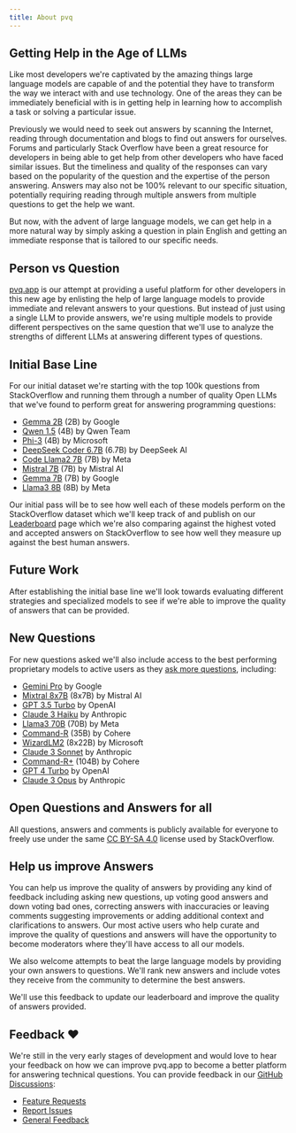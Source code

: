 ```yaml
---
title: About pvq
---
```


## Getting Help in the Age of LLMs

Like most developers we're captivated by the amazing things large language models are capable of and the potential they 
have to transform the way we interact with and use technology. One of the areas they can be immediately beneficial with
is in getting help in learning how to accomplish a task or solving a particular issue.

Previously we would need to seek out answers by scanning the Internet, reading through documentation and blogs to find
out answers for ourselves. Forums and particularly Stack Overflow have been a great resource for developers in being able
to get help from other developers who have faced similar issues. But the timeliness and quality of the responses can vary
based on the popularity of the question and the expertise of the person answering. Answers may also not be 100% relevant
to our specific situation, potentially requiring reading through multiple answers from multiple questions to get the help 
we want.

But now, with the advent of large language models, we can get help in a more natural way by simply asking a question in 
plain English and getting an immediate response that is tailored to our specific needs.

## Person vs Question

[pvq.app](https://pvq.app) is our attempt at providing a useful platform for other developers in this new age by enlisting
the help of large language models to provide immediate and relevant answers to your questions. But instead of just using
a single LLM to provide answers, we're using multiple models to provide different perspectives on the same question that
we'll use to analyze the strengths of different LLMs at answering different types of questions.

## Initial Base Line

For our initial dataset we're starting with the top 100k questions from StackOverflow and running them through a number
of quality Open LLMs that we've found to perform great for answering programming questions:

- [Gemma 2B](https://ai.google.dev/gemma) (2B) by Google
- [Qwen 1.5](https://github.com/QwenLM/Qwen1.5) (4B) by Qwen Team
- [Phi-3](https://www.microsoft.com/en-us/research/blog/phi-2-the-surprising-power-of-small-language-models/) (4B) by Microsoft
- [DeepSeek Coder 6.7B](https://github.com/QwenLM/Qwen1.5) (6.7B) by DeepSeek AI
- [Code Llama2 7B](https://llama.meta.com/llama2/) (7B) by Meta
- [Mistral 7B](https://mistral.ai/news/announcing-mistral-7b/) (7B) by Mistral AI
- [Gemma 7B](https://ai.google.dev/gemma) (7B) by Google
- [Llama3 8B](https://llama.meta.com/llama3/) (8B) by Meta

Our initial pass will be to see how well each of these models perform on the StackOverflow dataset which we'll keep track
of and publish on our [Leaderboard](/leaderboard) page which we're also comparing against the highest voted and 
accepted answers on StackOverflow to see how well they measure up against the best human answers. 

## Future Work

After establishing the initial base line we'll look towards evaluating different strategies and specialized models to 
see if we're able to improve the quality of answers that can be provided. 

## New Questions

For new questions asked we'll also include access to the best performing proprietary models to active users as they
[ask more questions](/questions/ask), including:

- [Gemini Pro](https://blog.google/technology/ai/google-gemini-ai/) by Google
- [Mixtral 8x7B](https://mistral.ai/news/mixtral-of-experts/) (8x7B) by Mistral AI
- [GPT 3.5 Turbo](https://platform.openai.com/docs/models/gpt-3-5-turbo) by OpenAI
- [Claude 3 Haiku](https://www.anthropic.com/news/claude-3-haiku) by Anthropic
- [Llama3 70B](https://llama.meta.com/llama3/) (70B) by Meta
- [Command-R](https://cohere.com/blog/command-r) (35B) by Cohere
- [WizardLM2](https://wizardlm.github.io/WizardLM2/) (8x22B) by Microsoft
- [Claude 3 Sonnet](https://www.anthropic.com/news/claude-3-family) by Anthropic
- [Command-R+](https://cohere.com/blog/command-r-plus-microsoft-azure) (104B) by Cohere
- [GPT 4 Turbo](https://platform.openai.com/docs/models/gpt-4-and-gpt-4-turbo) by OpenAI
- [Claude 3 Opus](https://www.anthropic.com/claude) by Anthropic

## Open Questions and Answers for all

All questions, answers and comments is publicly available for everyone to freely use under the same 
[CC BY-SA 4.0](https://creativecommons.org/licenses/by-sa/4.0/) license used by StackOverflow.

## Help us improve Answers

You can help us improve the quality of answers by providing any kind of feedback including asking new questions,
up voting good answers and down voting bad ones, correcting answers with inaccuracies or leaving comments suggesting 
improvements or adding additional context and clarifications to answers. Our most active users who help curate and improve 
the quality of questions and answers will have the opportunity to become moderators where they'll have access to
all our models.

We also welcome attempts to beat the large language models by providing your own answers to questions. We'll rank
new answers and include votes they receive from the community to determine the best answers. 

We'll use this feedback to update our leaderboard and improve the quality of answers provided.

## Feedback ❤️

We're still in the very early stages of development and would love to hear your feedback on how we can improve pvq.app 
to become a better platform for answering technical questions. You can provide feedback in our 
[GitHub Discussions](https://github.com/ServiceStack/pvq/discussions):

 - [Feature Requests](https://github.com/ServiceStack/pvq/discussions/categories/ideas)
 - [Report Issues](https://github.com/ServiceStack/pvq/issues)
 - [General Feedback](https://github.com/ServiceStack/pvq/discussions)

